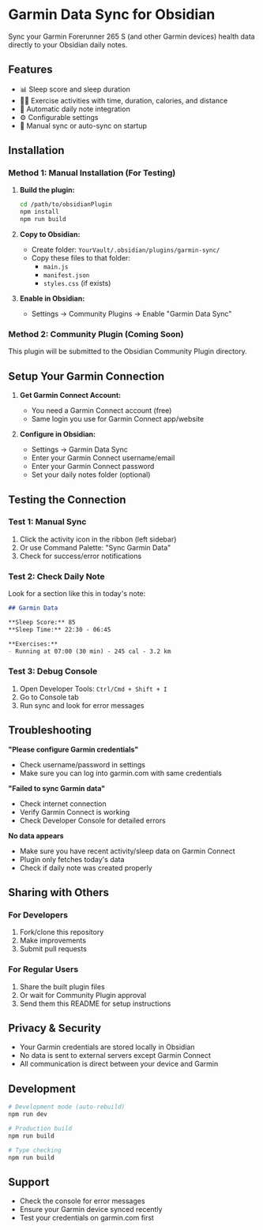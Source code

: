 # Garmin Data Sync for Obsidian

Sync your Garmin Forerunner 265 S (and other Garmin devices) health data directly to your Obsidian daily notes.

## Features

- 📊 Sleep score and sleep duration
- 🏃‍♂️ Exercise activities with time, duration, calories, and distance
- 📝 Automatic daily note integration
- ⚙️ Configurable settings
- 🔄 Manual sync or auto-sync on startup

## Installation

### Method 1: Manual Installation (For Testing)

1. **Build the plugin:**
   ```bash
   cd /path/to/obsidianPlugin
   npm install
   npm run build
   ```

2. **Copy to Obsidian:**
   - Create folder: `YourVault/.obsidian/plugins/garmin-sync/`
   - Copy these files to that folder:
     - `main.js`
     - `manifest.json`
     - `styles.css` (if exists)

3. **Enable in Obsidian:**
   - Settings → Community Plugins → Enable "Garmin Data Sync"

### Method 2: Community Plugin (Coming Soon)
This plugin will be submitted to the Obsidian Community Plugin directory.

## Setup Your Garmin Connection

1. **Get Garmin Connect Account:**
   - You need a Garmin Connect account (free)
   - Same login you use for Garmin Connect app/website

2. **Configure in Obsidian:**
   - Settings → Garmin Data Sync
   - Enter your Garmin Connect username/email
   - Enter your Garmin Connect password
   - Set your daily notes folder (optional)

## Testing the Connection

### Test 1: Manual Sync
1. Click the activity icon in the ribbon (left sidebar)
2. Or use Command Palette: "Sync Garmin Data"
3. Check for success/error notifications

### Test 2: Check Daily Note
Look for a section like this in today's note:
```markdown
## Garmin Data

**Sleep Score:** 85
**Sleep Time:** 22:30 - 06:45

**Exercises:**
- Running at 07:00 (30 min) - 245 cal - 3.2 km
```

### Test 3: Debug Console
1. Open Developer Tools: `Ctrl/Cmd + Shift + I`
2. Go to Console tab
3. Run sync and look for error messages

## Troubleshooting

**"Please configure Garmin credentials"**
- Check username/password in settings
- Make sure you can log into garmin.com with same credentials

**"Failed to sync Garmin data"**
- Check internet connection
- Verify Garmin Connect is working
- Check Developer Console for detailed errors

**No data appears**
- Make sure you have recent activity/sleep data on Garmin Connect
- Plugin only fetches today's data
- Check if daily note was created properly

## Sharing with Others

### For Developers
1. Fork/clone this repository
2. Make improvements
3. Submit pull requests

### For Regular Users
1. Share the built plugin files
2. Or wait for Community Plugin approval
3. Send them this README for setup instructions

## Privacy & Security

- Your Garmin credentials are stored locally in Obsidian
- No data is sent to external servers except Garmin Connect
- All communication is direct between your device and Garmin

## Development

```bash
# Development mode (auto-rebuild)
npm run dev

# Production build
npm run build

# Type checking
npm run build
```

## Support

- Check the console for error messages
- Ensure your Garmin device synced recently
- Test your credentials on garmin.com first